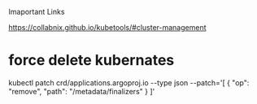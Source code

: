 Imaportant Links

https://collabnix.github.io/kubetools/#cluster-management


# force delete kubernates

kubectl patch crd/applications.argoproj.io --type json --patch='[ { "op": "remove", "path": "/metadata/finalizers" } ]'
